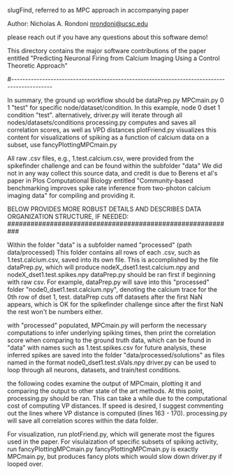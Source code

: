  slugFind, referred to as MPC approach in accompanying paper
 
 Author: Nicholas A. Rondoni
         nrondoni@ucsc.edu 
         
 please reach out if you have any questions about this software demo! 


 This directory contains the major software contributions of the paper entitled 
 "Predicting Neuronal Firing from Calcium Imaging Using a Control Theoretic Approach"

#--------------------------------------------------------------------------------------------
 
 In summary, the ground up workflow should be
 dataPrep.py
 MPCmain.py 0 1 "test" for specific node/dataset/condition. In this example, node 0 dset 1 condition "test".
 alternatively, driver.py will iterate through all nodes/datasets/conditions
 processing.py computes and saves all correlation scores, as well as VPD distances
 plotFriend.py visualizes this content
 for visualizations of spiking as a function of calcium data on a subset, use fancyPlottingMPCmain.py

 All raw .csv files, e.g., 1.test.calcium.csv,  were provided from the spikefinder challenge and can be found within the subfolder "data"
 We did not in any way collect this source data, and credit is due to Berens et al's paper in Plos Computational Biology entitled
 "Community-based benchmarking improves spike rate inference from two-photon calcium imaging data" for compiling and providing it. 


 BELOW PROVIDES MORE ROBUST DETAILS AND DESCRIBES DATA ORGANIZATION STRUCTURE, IF NEEDED: ###########################################################

 Within the folder "data" is a subfolder named "processed" (path data/processed)
 This folder contains all rows of each .csv, such as 1.test.calcium.csv, saved into its own file. This is accomplished by the file dataPrep.py, 
 which will produce nodeX_dset1.test.calcium.npy and nodeX_dset1.test.spikes.npy
 dataPrep.py should be ran first if beginning with raw csv. 
 For example, dataPrep.py will save into this "processed" folder "node0_dset1.test.calcium.npy", denoting the calcium trace for the 0th row of dset 1, test. 
 dataPrep cuts off datasets after the first NaN appears, which is OK for the spikefinder challenge since after the first NaN the rest won't be numbers either.

 with "processed" populated, MPCmain.py will perform the necessary computations to infer underlying spiking times, 
 then print the correlation score when comparing to the ground truth data, which can be found in "data" with names such as  1.test.spikes.csv 
 for future analysis, these inferred spikes are saved into the folder "data/processed/solutions" as files named in the format node0_dset1.test.sVals.npy 
 driver.py can be used to loop through all neurons, datasets, and train/test conditions. 

 the following codes examine the output of MPCmain, plotting it and comparing the output to other state of the art methods. 
 At this point, processing.py should be ran. This can take a while due to the computational cost of computing VP distances.
 If speed is desired, I suggest commenting out the lines where VP distance is computed  (lines 163 - 170).
 processing.py will save all correlation scores within the data folder. 

 For visualization, run plotFriend.py, which will generate most the figures used in the paper. 
 For visulaization of specific subsets of spiking activity, run fancyPlottingMPCmain.py 
 fancyPlottingMPCmain.py is exactly MPCmain.py, but produces fancy plots which would slow down driver.py if looped over. 
